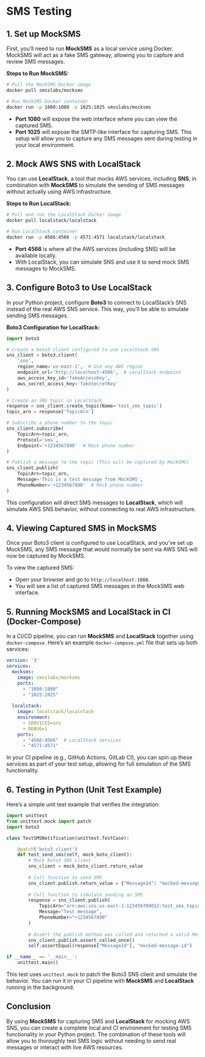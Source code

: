 # SMS Testing
## 1. Set up MockSMS
First, you’ll need to run **MockSMS** as a local service using Docker. MockSMS will act as a fake SMS gateway, allowing you to capture and review SMS messages.

**Steps to Run MockSMS:**
```bash
# Pull the MockSMS Docker image
docker pull smsslabs/mocksms

# Run MockSMS Docker container
docker run -p 1080:1080 -p 1025:1025 smsslabs/mocksms
```
- **Port 1080** will expose the web interface where you can view the captured SMS.
- **Port 1025** will expose the SMTP-like interface for capturing SMS.
This setup will allow you to capture any SMS messages sent during testing in your local environment.

## 2. Mock AWS SNS with LocalStack
You can use **LocalStack**, a tool that mocks AWS services, including **SNS**, in combination with **MockSMS** to simulate the sending of SMS messages without actually using AWS infrastructure.

**Steps to Run LocalStack:**
```bash
# Pull and run the LocalStack Docker image
docker pull localstack/localstack

# Run LocalStack container
docker run -p 4566:4566 -p 4571:4571 localstack/localstack
```
- **Port 4566** is where all the AWS services (including SNS) will be available locally.
- With LocalStack, you can simulate SNS and use it to send mock SMS messages to MockSMS.
## 3. Configure Boto3 to Use LocalStack
In your Python project, configure **Boto3** to connect to LocalStack’s SNS instead of the real AWS SNS service. This way, you’ll be able to simulate sending SMS messages.

**Boto3 Configuration for LocalStack:**
```python
import boto3

# Create a boto3 client configured to use LocalStack SNS
sns_client = boto3.client(
    'sns',
    region_name='us-east-1',  # Use any AWS region
    endpoint_url='http://localhost:4566',  # LocalStack endpoint
    aws_access_key_id='fakeAccessKey',
    aws_secret_access_key='fakeSecretKey'
)

# Create an SNS topic in LocalStack
response = sns_client.create_topic(Name='test_sms_topic')
topic_arn = response['TopicArn']

# Subscribe a phone number to the topic
sns_client.subscribe(
    TopicArn=topic_arn,
    Protocol='sms',
    Endpoint='+1234567890'  # Mock phone number
)

# Publish a message to the topic (This will be captured by MockSMS)
sns_client.publish(
    TopicArn=topic_arn,
    Message='This is a test message from MockSMS',
    PhoneNumber='+1234567890'  # Mock phone number
)
```
This configuration will direct SMS messages to **LocalStack**, which will simulate AWS SNS behavior, without connecting to real AWS infrastructure.

## 4. Viewing Captured SMS in MockSMS
Once your Boto3 client is configured to use LocalStack, and you’ve set up MockSMS, any SMS message that would normally be sent via AWS SNS will now be captured by MockSMS.

To view the captured SMS:

- Open your browser and go to `http://localhost:1080`.
- You will see a list of captured SMS messages in the MockSMS web interface.
## 5. Running MockSMS and LocalStack in CI (Docker-Compose)
In a CI/CD pipeline, you can run **MockSMS** and **LocalStack** together using `docker-compose`. Here’s an example `docker-compose.yml` file that sets up both services:

```yaml
version: '3'
services:
  mocksms:
    image: smsslabs/mocksms
    ports:
      - "1080:1080"
      - "1025:1025"
  
  localstack:
    image: localstack/localstack
    environment:
      - SERVICES=sns
      - DEBUG=1
    ports:
      - "4566:4566"  # LocalStack services
      - "4571:4571"
```
In your CI pipeline (e.g., GitHub Actions, GitLab CI), you can spin up these services as part of your test setup, allowing for full simulation of the SMS functionality.

## 6. Testing in Python (Unit Test Example)
Here’s a simple unit test example that verifies the integration:

```python
import unittest
from unittest.mock import patch
import boto3

class TestSMSNotification(unittest.TestCase):

    @patch('boto3.client')
    def test_send_sms(self, mock_boto_client):
        # Mock Boto3 SNS client
        sns_client = mock_boto_client.return_value
        
        # Call function to send SMS
        sns_client.publish.return_value = {"MessageId": "mocked-message-id"}
        
        # Call function to simulate sending an SMS
        response = sns_client.publish(
            TopicArn="arn:aws:sns:us-east-1:123456789012:test_sms_topic",
            Message="Test message",
            PhoneNumber="+1234567890"
        )
        
        # Assert the publish method was called and returned a valid MessageId
        sns_client.publish.assert_called_once()
        self.assertEqual(response["MessageId"], "mocked-message-id")

if __name__ == '__main__':
    unittest.main()
```
This test uses `unittest.mock` to patch the Boto3 SNS client and simulate the behavior. You can run it in your CI pipeline with **MockSMS** and **LocalStack** running in the background.

## Conclusion
By using **MockSMS** for capturing SMS and **LocalStack** for mocking AWS SNS, you can create a complete local and CI environment for testing SMS functionality in your Python project. The combination of these tools will allow you to thoroughly test SMS logic without needing to send real messages or interact with live AWS resources.